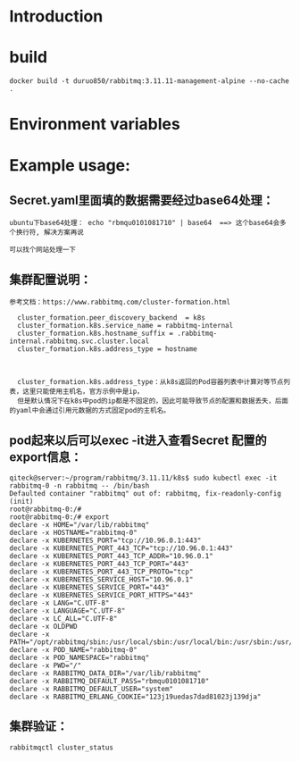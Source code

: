 # Introduction



# build

    docker build -t duruo850/rabbitmq:3.11.11-management-alpine --no-cache .


# Environment variables


# Example usage: 


## Secret.yaml里面填的数据需要经过base64处理：
    
    ubuntu下base64处理： echo "rbmqu0101081710" | base64  ==> 这个base64会多个换行符, 解决方案再说
    
    可以找个网站处理一下
    
    
## 集群配置说明：

    参考文档：https://www.rabbitmq.com/cluster-formation.html

      cluster_formation.peer_discovery_backend  = k8s
      cluster_formation.k8s.service_name = rabbitmq-internal
      cluster_formation.k8s.hostname_suffix = .rabbitmq-internal.rabbitmq.svc.cluster.local
      cluster_formation.k8s.address_type = hostname
      
      
      
      cluster_formation.k8s.address_type：从k8s返回的Pod容器列表中计算对等节点列表，这里只能使用主机名，官方示例中是ip，
      但是默认情况下在k8s中pod的ip都是不固定的，因此可能导致节点的配置和数据丢失，后面的yaml中会通过引用元数据的方式固定pod的主机名。
    
## pod起来以后可以exec -it进入查看Secret 配置的export信息：
    qiteck@server:~/program/rabbitmq/3.11.11/k8s$ sudo kubectl exec -it rabbitmq-0 -n rabbitmq -- /bin/bash
    Defaulted container "rabbitmq" out of: rabbitmq, fix-readonly-config (init)
    root@rabbitmq-0:/#
    root@rabbitmq-0:/# export
    declare -x HOME="/var/lib/rabbitmq"
    declare -x HOSTNAME="rabbitmq-0"
    declare -x KUBERNETES_PORT="tcp://10.96.0.1:443"
    declare -x KUBERNETES_PORT_443_TCP="tcp://10.96.0.1:443"
    declare -x KUBERNETES_PORT_443_TCP_ADDR="10.96.0.1"
    declare -x KUBERNETES_PORT_443_TCP_PORT="443"
    declare -x KUBERNETES_PORT_443_TCP_PROTO="tcp"
    declare -x KUBERNETES_SERVICE_HOST="10.96.0.1"
    declare -x KUBERNETES_SERVICE_PORT="443"
    declare -x KUBERNETES_SERVICE_PORT_HTTPS="443"
    declare -x LANG="C.UTF-8"
    declare -x LANGUAGE="C.UTF-8"
    declare -x LC_ALL="C.UTF-8"
    declare -x OLDPWD
    declare -x PATH="/opt/rabbitmq/sbin:/usr/local/sbin:/usr/local/bin:/usr/sbin:/usr/bin:/sbin:/bin"
    declare -x POD_NAME="rabbitmq-0"
    declare -x POD_NAMESPACE="rabbitmq"
    declare -x PWD="/"
    declare -x RABBITMQ_DATA_DIR="/var/lib/rabbitmq"
    declare -x RABBITMQ_DEFAULT_PASS="rbmqu0101081710"
    declare -x RABBITMQ_DEFAULT_USER="system"
    declare -x RABBITMQ_ERLANG_COOKIE="123j19uedas7dad81023j139dja"
    

## 集群验证：
    rabbitmqctl cluster_status 
   